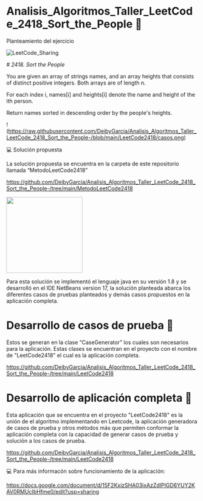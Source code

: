 # Analisis_Algoritmos_Taller_LeetCode_2418_Sort_the_People :dart:

Planteamiento del ejercicio

![LeetCode_Sharing](https://user-images.githubusercontent.com/116528826/199131217-5338786e-20d2-4891-bd33-b69c22b22905.png)

<em> # 2418. Sort the People </em>

You are given an array of strings names, and an array heights that consists of distinct positive integers. Both arrays are of length n.

For each index i, names[i] and heights[i] denote the name and height of the ith person.

Return names sorted in descending order by the people's heights.


!(https://raw.githubusercontent.com/DeibyGarcia/Analisis_Algoritmos_Taller_LeetCode_2418_Sort_the_People-/blob/main/LeetCode2418/casos.png)

:computer: Solución propuesta

La solución propuesta se encuentra en la carpeta de este repositorio llamada “MetodoLeetCode2418”    

https://github.com/DeibyGarcia/Analisis_Algoritmos_Taller_LeetCode_2418_Sort_the_People-/tree/main/MetodoLeetCode2418 

<img src="https://user-images.githubusercontent.com/116528826/199171527-e89de21e-639f-418f-878b-64135a8d046c.png" width="200" height="200" />


Para esta solución se implementó el lenguaje java en su versión 1.8 y se desarrolló en el IDE NetBeans version 17, la solución planteada abarca los diferentes casos de pruebas planteados y demás casos propuestos en la aplicación completa.

# Desarrollo de casos de prueba  :space_invader:

Estos se generan en la clase “CaseGenerator” los cuales son necesarios para la aplicación. Estas clases se encuentran en el proyecto con el nombre de "LeetCode2418" el cual es la aplicación completa.
      
https://github.com/DeibyGarcia/Analisis_Algoritmos_Taller_LeetCode_2418_Sort_the_People-/tree/main/LeetCode2418

# Desarrollo de aplicación completa :space_invader:
Esta aplicación que se encuentra en el proyecto "LeetCode2418" es la unión de el algoritmo implementando en Leetcode, la aplicación generadora de casos de prueba y otros métodos más que permiten conformar la aplicación completa con la capacidad de generar casos de prueba y solución a los casos de prueba.
      
https://github.com/DeibyGarcia/Analisis_Algoritmos_Taller_LeetCode_2418_Sort_the_People-/tree/main/LeetCode2418

  :computer:  Para más informacón sobre funcionamiento de la aplicación:
   
https://docs.google.com/document/d/15F2KxizSHA03ixAzZdlPIGD6YUY2KAV0RMUcIbHfme0/edit?usp=sharing
